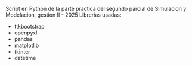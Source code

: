 Script en Python de la parte practica del segundo parcial de Simulacion y Modelacion, gestion II - 2025
Librerias usadas:
- ttkbootstrap
- openpyxl
- pandas
- matplotlib
- tkinter
- datetime
